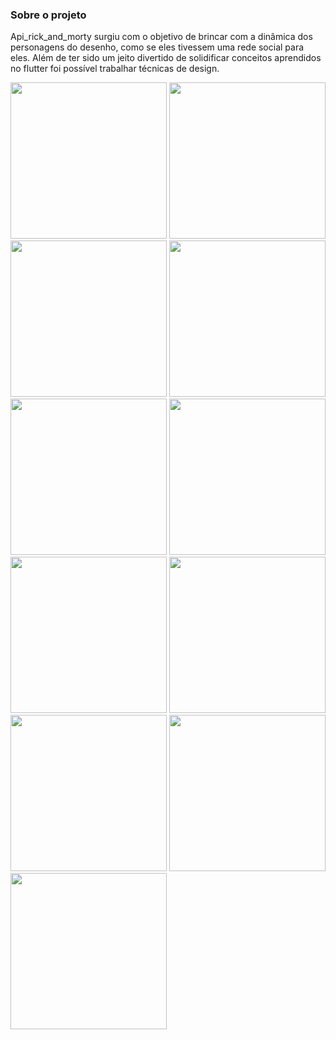 ### Sobre o projeto
Api_rick_and_morty surgiu com o objetivo de brincar com a dinâmica dos personagens do desenho,
como se eles tivessem uma rede social para eles. Além de ter sido um jeito divertido
de solidificar conceitos aprendidos no flutter foi possível trabalhar técnicas de design.

<img src="https://github.com/julialuciani/api_rick_and_morty/assets/113135536/bab49f27-9201-4685-946c-56a8f5998f9e" width = "250">
<img src="https://github.com/julialuciani/api_rick_and_morty/assets/113135536/6967eaba-1774-48c8-82ea-5ea3d1a445e9" width = "250">
<img src="https://github.com/julialuciani/api_rick_and_morty/assets/113135536/d8d476f2-0e39-469a-98c4-96b19e473d79" width = "250">
<img src="https://github.com/julialuciani/api_rick_and_morty/assets/113135536/c936cfcc-9614-47d8-975f-bd06b0d5992f" width = "250">
<img src="https://github.com/julialuciani/api_rick_and_morty/assets/113135536/510cac37-e342-479b-a487-8cfe811648b3" width = "250">
<img src="https://github.com/julialuciani/api_rick_and_morty/assets/113135536/8bbc3c39-9814-4ddd-825d-7904efe4c1f8" width = "250">
<img src="https://github.com/julialuciani/api_rick_and_morty/assets/113135536/2c0e8530-7d86-4f73-88a1-c8e1baa2a69a" width = "250">
<img src="https://github.com/julialuciani/api_rick_and_morty/assets/113135536/0d0dd3a4-f9a3-4433-8942-5961a21961fe" width = "250">
<img src="https://github.com/julialuciani/api_rick_and_morty/assets/113135536/0c8faa2a-8aa5-4aa4-9abf-943c678e0d5a" width = "250">
<img src="https://github.com/julialuciani/api_rick_and_morty/assets/113135536/a6a1e87f-62e6-4475-a7c5-123435b67aaa" width = "250">
<img src="https://github.com/julialuciani/api_rick_and_morty/assets/113135536/fd0882d8-d7fb-4d82-9fab-a1fadce03ce1" width = "250">
